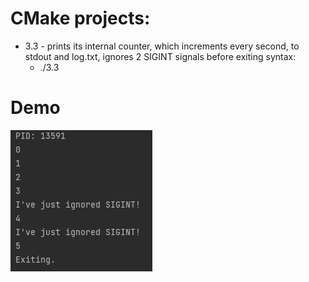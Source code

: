 # CMake projects:

- 3.3 - prints its internal counter, which increments every second, to stdout and log.txt, ignores 2 SIGINT signals
before exiting syntax:
  - ./3.3

# Demo

![sigint.png](img%2Fsigint.png)

